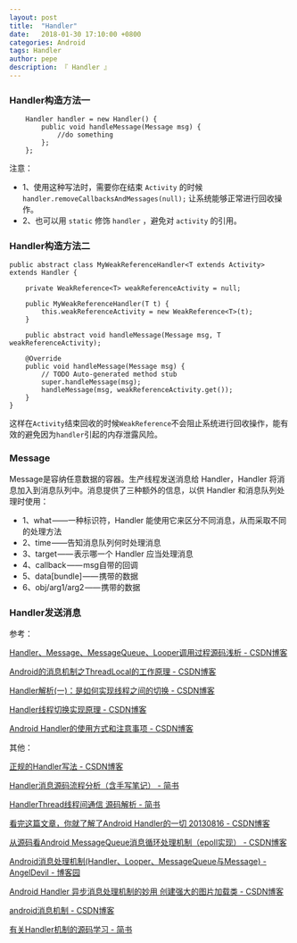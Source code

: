 ```yaml
---
layout: post
title:  "Handler"
date:   2018-01-30 17:10:00 +0800
categories: Android
tags: Handler
author: pepe
description: 『 Handler 』
---
```


### Handler构造方法一
```
    Handler handler = new Handler() {
        public void handleMessage(Message msg) {
            //do something
        };
    };
``` 
注意：

* 1、使用这种写法时，需要你在结束 `Activity` 的时候 `handler.removeCallbacksAndMessages(null);` 让系统能够正常进行回收操作。
* 2、也可以用 `static` 修饰 `handler` ，避免对 `activity` 的引用。


### Handler构造方法二
```
public abstract class MyWeakReferenceHandler<T extends Activity> extends Handler {  
  
    private WeakReference<T> weakReferenceActivity = null;  
  
    public MyWeakReferenceHandler(T t) {  
        this.weakReferenceActivity = new WeakReference<T>(t);  
    }  
  
    public abstract void handleMessage(Message msg, T weakReferenceActivity);  
  
    @Override  
    public void handleMessage(Message msg) {  
        // TODO Auto-generated method stub  
        super.handleMessage(msg);  
        handleMessage(msg, weakReferenceActivity.get());  
    }  
}  
```
这样在`Activity`结束回收的时候`WeakReference`不会阻止系统进行回收操作，能有效的避免因为`handler`引起的内存泄露风险。

### Message

Message是容纳任意数据的容器。生产线程发送消息给 Handler，Handler 将消息加入到消息队列中。消息提供了三种额外的信息，以供 Handler 和消息队列处理时使用：

* 1、what ——一种标识符，Handler 能使用它来区分不同消息，从而采取不同的处理方法
* 2、time ——告知消息队列何时处理消息
* 3、target —— 表示哪一个 Handler 应当处理消息
* 4、callback —— msg自带的回调
* 5、data[bundle] —— 携带的数据
* 6、obj/arg1/arg2 —— 携带的数据

### Handler发送消息



参考：

[Handler、Message、MessageQueue、Looper调用过程源码浅析 - CSDN博客](https://blog.csdn.net/qq_17250009/article/details/50017237)

[Android的消息机制之ThreadLocal的工作原理 - CSDN博客](https://blog.csdn.net/singwhatiwanna/article/details/48350919)

[Handler解析(一)：是如何实现线程之间的切换 - CSDN博客](https://blog.csdn.net/adobesolo/article/details/75195394)

[Handler线程切换实现原理 - CSDN博客](https://blog.csdn.net/qq_16188829/article/details/76922757)

[Android Handler的使用方式和注意事项 - CSDN博客](https://blog.csdn.net/u010177022/article/details/63278070)

其他：

[正规的Handler写法 - CSDN博客](http://blog.csdn.net/parcool/article/details/49154189)

[Handler消息源码流程分析（含手写笔记） - 简书](https://www.jianshu.com/p/6f25729ef62a)

[HandlerThread线程间通信 源码解析 - 简书](https://www.jianshu.com/p/69c826c8a87d)

[看完这篇文章，你就了解了Android Handler的一切  20130816 - CSDN博客](http://blog.csdn.net/u011733020/article/details/49589863)

[从源码看Android MessageQueue消息循环处理机制（epoll实现） - CSDN博客](http://blog.csdn.net/ashqal/article/details/32107099)

[Android消息处理机制(Handler、Looper、MessageQueue与Message) - AngelDevil - 博客园](http://www.cnblogs.com/angeldevil/p/3340644.html)

[Android Handler 异步消息处理机制的妙用 创建强大的图片加载类 - CSDN博客](https://blog.csdn.net/lmj623565791/article/details/38476887)

[android消息机制 - CSDN博客](https://blog.csdn.net/wrg_20100512/article/details/51013008)


[有关Handler机制的源码学习 - 简书](https://www.jianshu.com/p/b5eb6fb14c95)




